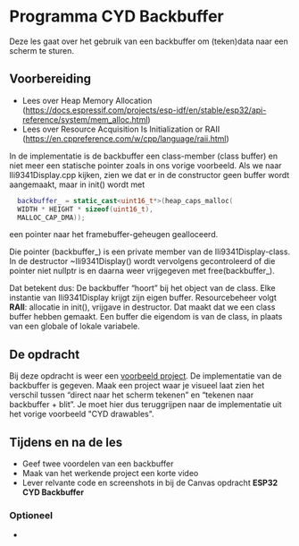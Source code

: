 # Programma CYD Backbuffer

Deze les gaat over het gebruik van een backbuffer om (teken)data naar een scherm te sturen.

## Voorbereiding

- Lees over Heap Memory Allocation (https://docs.espressif.com/projects/esp-idf/en/stable/esp32/api-reference/system/mem_alloc.html)
- Lees over Resource Acquisition Is Initialization or RAII (https://en.cppreference.com/w/cpp/language/raii.html)

In de implementatie is de backbuffer een class-member (class buffer) en niet meer een statische pointer zoals in ons vorige voorbeeld. Als we naar Ili9341Display.cpp kijken, zien we dat er in de constructor geen buffer wordt aangemaakt, maar in init() wordt met

```cpp
  backbuffer_ = static_cast<uint16_t*>(heap_caps_malloc(
  WIDTH * HEIGHT * sizeof(uint16_t),
  MALLOC_CAP_DMA));
```
een pointer naar het framebuffer-geheugen gealloceerd.

Die pointer (backbuffer_) is een private member van de Ili9341Display-class. In de destructor ~Ili9341Display() wordt vervolgens gecontroleerd of die pointer niet nullptr is en daarna weer vrijgegeven met free(backbuffer_). 

Dat betekent dus: De backbuffer “hoort” bij het object van de class.
Elke instantie van Ili9341Display krijgt zijn eigen buffer.
Resourcebeheer volgt **RAII**: allocatie in init(), vrijgave in destructor.
Dat maakt dat we een class buffer hebben gemaakt. Een buffer die eigendom is van de class, in plaats van een globale of lokale variabele.

## De opdracht

Bij deze opdracht is weer een [voorbeeld project](../../software/CYD/LCD_backbuffer/). De implementatie van de backbuffer is gegeven. Maak een project waar je visueel laat zien het verschil tussen “direct naar het scherm tekenen” en “tekenen naar backbuffer + blit”. Je moet hier dus teruggrijpen naar de implementatie uit het vorige voorbeeld "CYD drawables".
  
## Tijdens en na de les

- Geef twee voordelen van een backbuffer
- Maak van het werkende project een korte video
- Lever relvante code en screenshots in bij de Canvas opdracht **ESP32 CYD Backbuffer**

### Optioneel

-
